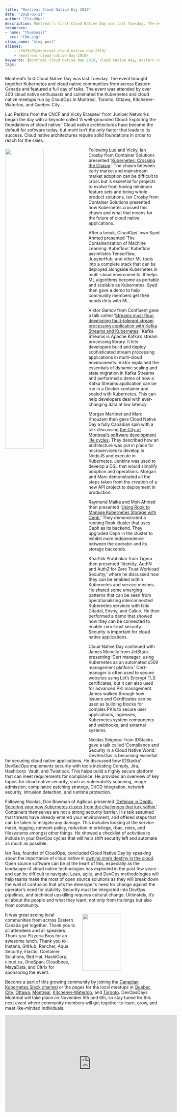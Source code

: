 ```yaml
---
title: "Montreal Cloud Native Day 2019"
date: "2018-06-21"
author: "CloudOps"
description: Montreal’s first Cloud Native Day was last Tuesday. The event brought together Kubernetes and cloud native communities from across Eastern Canada and featured a full day of talks.
resources:
- name: "thumbnail"
  src: "CDN.png"
class_name: "blog post"
aliases:
    - /2019/06/montreal-cloud-native-day-2019/
    - /montreal-cloud-native-day-2019/
keywords: [montreal cloud native day 2019, cloud native day, eastern canada devops, kubernetes]
tags:
---
```


<p>Montreal’s first Cloud Native Day was last Tuesday. The event brought together Kubernetes and cloud native communities from across Eastern Canada and featured a full day of talks. The event was attended by over 200 cloud native enthusiasts and culminated the Kubernetes and cloud native meetups run by CloudOps in Montreal, Toronto, Ottawa, Kitchener-Waterloo, and Quebec City.</p>

<p>Luc Perkins from the CNCF and Vicky Brasseur from Juniper Networks began the day with a keynote called ‘A well-grounded Cloud: Exploring the foundations of cloud native.’ Cloud native architectures have become the default for software today, but merit isn’t the only factor that leads to its success. Cloud native architectures require solid foundations in order to reach for the skies.</p>

<div class="wp-block-image"><img style="width: 50%; float: left; margin: 5px 20px 20px 0;" src="/images/blog/post/original.png"></div>

<p>Following Luc and Vicky, Ian Crosby from Container Solutions presented ‘<a href="https://www.slideshare.net/CloudOps2005/kubernetes-crossing-the-chasm">Kubernetes: Crossing the Chasm</a>.’ The chasm between early market and mainstream market adoption can be difficult to cross but is essential for projects to evolve from having minimum feature sets and being whole product solutions. Ian Crosby from Container Solutions presented how Kubernetes crossed this chasm and what that means for the future of cloud native applications.</p>

<p>After a break, CloudOps’ own Syed Ahmed presented ‘The Containerization of Machine Learning: Kubeflow.’ Kubeflow assimilates Tensorflow, JupyterHub, and other ML tools into a complete stack that can be deployed alongside Kubernetes in multi-cloud environments. It helps ML algorithms become as portable and scalable as Kubernetes. Syed then gave a demo to help community members get their hands dirty with ML.</p>

<p>Viktor Gamov from Confluent gave a talk called ‘<a href="https://www.slideshare.net/CloudOps2005/kafka-on-kubernetes">Streams must flow: developing fault-tolerant stream processing application with Kafka Streams and Kubernetes</a>.’ Kafka Streams is Apache Kafka’s stream processing library. It lets developers build and deploy sophisticated stream processing applications in multi-cloud environments. Viktor explained the essentials of dynamic scaling and state migration in Kafka Streams and performed a demo of how a Kafka Streams application can be run in a Docker container and scaled with Kubernetes. This can help developers deal with ever-changing data at low latency.</p>

<p>Morgan Martinet and Marc Khouzam then gave Cloud Native Day a fully Canadian spin with a talk discussing <a href="https://www.slideshare.net/CloudOps2005/plateformes-et-infrastructure-infonuagique-natif-de-ville-de-montrall">the City of Montreal’s software development life cycles</a>. They described how an architecture was put in place for microservices to develop in NodeJS and execute in Kubernetes. Jenkins was used to develop a DSL that would simplify adoption and operations. Morgan and Marc demonstrated all the steps taken from the creation of a new API project to deployment in production.</p>

<p>Raymond Maika and Moh Ahmed then presented ‘<a href="https://www.slideshare.net/CloudOps2005/using-rook-to-manage-kubernetes-storage-with-ceph">Using Rook to Manage Kubernetes Storage with Ceph.</a>’ They demonstrated a running Rook cluster that uses Ceph as its backend. They upgraded Ceph in the cluster to exhibit more independence between the operator and its storage backends.</p>

<p>Kharthik Prabhakar from Tigera then presented ‘Identity, AuthN and AuthZ for Zero Trust Workload Security,’ where he discussed how they can be enabled within Kubernetes and service meshes. He shared some emerging patterns that can be seen from operationalizing interconnected Kubernetes services with Istio Citadel, Envoy, and Calico. He then performed a demo that showed how they can be connected to enable zero-trust security. Security is important for cloud native applications.</p>

<p>Cloud Native Day continued with James Munelly from JetStack presenting ‘Cert manager: using Kubernetes as an automated x509 management platform.’ Cert-manager is often used to secure websites using Let’s Encrypt TLS certificates, but it can also used for advanced PKI management. James walked through how Issuers and Certificates can be used as building blocks for complex PKIs to secure user applications, ingresses, Kubernetes system components and webhooks, and external systems.</p>

<p>Nicolas Seigneur from IDStacks gave a talk called ‘Compliance and Security in a Cloud Native World.’ DevSecOps is becoming essential for securing cloud native applications. He discussed how IDStacks’ DevSecOps implements security with tools including Comply, Jira, Hashicorp &nbsp;Vault, and Twistlock. This helps build a highly secure platform that can meet requirements for compliance. He provided an overview of key topics for cloud native security, such as vulnerability scanning, image admission, compliance patching strategy, CI/CD integration, network security, intrusion detection, and runtime protection.</p>

<p>Following Nicolas, Don Bowman of Agilicus presented <a href="https://www.slideshare.net/CloudOps2005/defense-in-depth-securing-your-new-kubernetes-cluster-from-the-challenges-that-lurk-within">‘Defense in Depth: Securing your new Kubernetes cluster from the challenges that lurk within.</a>’ Containers themselves are not a strong security barrier. His talk assumed that threats have already entered your environment, and offered steps that can be taken to mitigate any damage. This includes looking at the service mesh, logging, network policy, reduction in privilege, rbac, roles, and filesystems amongst other things. He showed a checklist of activities to include in your DevOps cycles that will help shift security left and automate as much as possible.</p>

<p>Ian Rae, founder of CloudOps, concluded Cloud Native Day by speaking about the importance of cloud native in <a href="https://www.slideshare.net/CloudOps2005/own-your-destiny-in-the-cloud-ian-rae-cloud-native-day-montreal-2019">owning one’s destiny in the cloud</a>. Open source software can be at the heart of this, especially as the landscape of cloud native technologies has exploded in the past few years and can be difficult to navigate. Lean, agile, and DevOps methodologies will help teams make the most of open source solutions as they will break down the wall of confusion that pits the developer’s need for change against the operator’s need for stability. Security must be integrated into DevOps pipelines, and technical upskilling requires cultural change. Ultimately, it’s all about the people and what they learn, not only from trainings but also from community.</p>

<div class="wp-block-image"><img style="width: 50%; float: right; margin: 5px 0 20px 20px;" src="/images/blog/post/medium.png" alt="" class="wp-image-9197" width="332" height="186"></div>

<p>It was great seeing local communities from across Eastern Canada get together. Thank you to all attendees and all speakers. Thank you Pizzeria Bros for an awesome lunch. Thank you to Instana, GitHub, Rancher, Aqua Security, Elastic, Container Solutions, Red Hat, HashiCorp, cloud.ca, OneSpan, Cloudbees, MayaData, and Citrix for sponsoring the event.</p>

<p>Become a part of this growing community by joining the <a href="http://k8scanadaslack.herokuapp.com">Canadian Kubernetes Slack channel</a> or the pages for the local meetups in <a href="https://www.meetup.com/Kubernetes-Quebec/">Quebec City</a>, <a href="https://www.meetup.com/Kubernetes-Ottawa/">Ottawa</a>, <a href="https://www.meetup.com/Kubernetes-Montreal/">Montreal</a>, <a href="https://www.meetup.com/Kubernetes-Kitchener-Waterloo/">Kitchener-Waterloo</a>, and <a href="https://www.meetup.com/Kubernetes-Toronto/">Toronto</a>. DevOpsDays Montreal will take place on November 5th and 6th, so stay tuned for this next event where community members will get together to learn, grow, and meet like-minded individuals.</p>

<p><iframe width="560" height="315" src="https://www.youtube.com/embed/mBQIJ23TMWI" frameborder="0" allow="accelerometer; autoplay; encrypted-media; gyroscope; picture-in-picture" allowfullscreen=""></iframe></p>